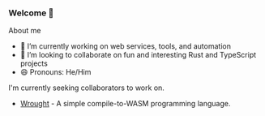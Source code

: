 <!-- **Kylebrown9/Kylebrown9** is a ✨ _special_ ✨ repository because its `README.md` (this file) appears on your GitHub profile. -->
### Welcome 👋

About me
- 🔭 I’m currently working on web services, tools, and automation
- 👯 I’m looking to collaborate on fun and interesting Rust and TypeScript projects
- 😄 Pronouns: He/Him
<!-- - ⚡ Fun fact: ... -->

I'm currently seeking collaborators to work on.
* [Wrought](https://github.com/wrought-lang) - A simple compile-to-WASM programming language.
<!-- * [OpenLang](https://github.com/OpenLangDev) - Language specification system and tools ecosystem. -->
<!-- * [kylebcoding.com](https://github.com/kylebcoding) - A site I'm building to organize informational content -->


